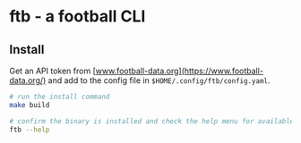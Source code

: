 # ftb - a football CLI

## Install

Get an API token from [www.football-data.org](https://www.football-data.org/) and add to the config file in `$HOME/.config/ftb/config.yaml`.

```bash
# run the install command
make build

# confirm the binary is installed and check the help menu for available commands
ftb --help
```
